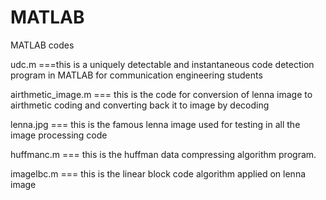 # MATLAB
MATLAB codes

udc.m ===this is a uniquely detectable and instantaneous code detection program in MATLAB for communication engineering students



airthmetic_image.m === this is the code for conversion of lenna image to airthmetic coding and converting back it to image by decoding



lenna.jpg === this is the famous lenna image used for testing in all the image processing code 



huffmanc.m === this is the huffman data compressing algorithm program.



imagelbc.m === this is the linear block code algorithm applied on lenna image
